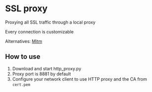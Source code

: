 # SSL proxy
Proxying all SSL traffic through a local proxy

Every connection is customizable

Alternatives: [Mitm](https://mitmproxy.org/)

## How to use

 1. Download and start http_proxy.py
 2. Proxy port is 8881 by default
 3. Configure your network client to use HTTP proxy and the CA from `cert.pem`

